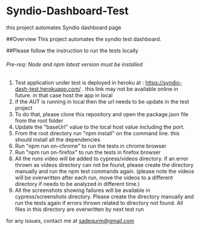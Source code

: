 # Syndio-Dashboard-Test
this project automates Syndio dashboard page 

##Overview
This project automates the syndio test dashboard.

##Please follow the instruction to run the tests locally

###### Pre-req: Node and npm latest version must be installed

1. Test application under test is deployed in heroku at : https://syndio-dash-test.herokuapp.com/ . this link may not be available online in future. in that case host the app in local
2. if the AUT is running in local then the url needs to be update in the test project
3. To do that, please clone this repository and open the package.json file from the root folder
4. Update the "baseUrl" value to the local host value including the port.
5. From the root directory run "npm install" on the command line. this should install all the dependencies
6. Run "npm run on-chrome" to run the tests in chrome browser
7. Run "npm run on-firefox" to run the tests in firefox browser
8. All the runs video will be added to cypress/videos directory. if an error thrown as videos directory can not be found, please create the directory manually and run the npm test commands again. (please note the videos will be overwritten after each run, move the videos to a different directory if needs to be analyzed in different time.)
9. All the screenshots showing failures will be available in cypress/screenshots directory. Please create the directory manually and run the tests again if errors thrown related to directory not found. All files in this directory are overwritten by next test run

for any issues, contact me at sadequrm@gmail.com